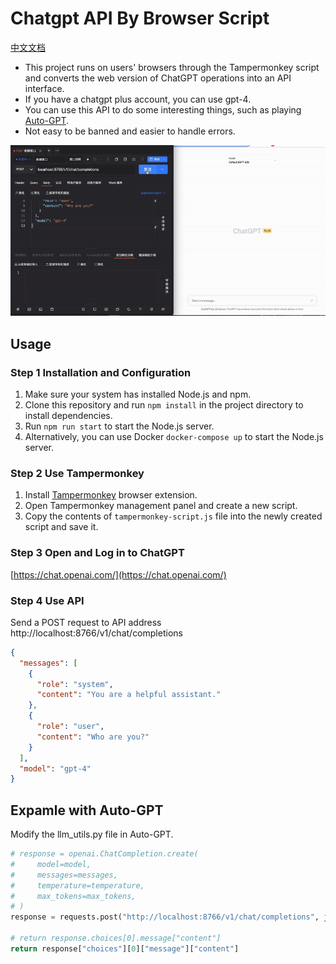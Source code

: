 # Chatgpt API By Browser Script

[中文文档](./README.zh.md)

- This project runs on users' browsers through the Tampermonkey script and converts the web version of ChatGPT operations into an API interface.
- If you have a chatgpt plus account, you can use gpt-4.
- You can use this API to do some interesting things, such as playing [Auto-GPT](https://github.com/Significant-Gravitas/Auto-GPT).
- Not easy to be banned and easier to handle errors.

![ChatGPT API Image](./demo.gif)

## Usage

### Step 1 Installation and Configuration

1. Make sure your system has installed Node.js and npm.
2. Clone this repository and run `npm install` in the project directory to install dependencies.
3. Run `npm run start` to start the Node.js server.
4. Alternatively, you can use Docker `docker-compose up` to start the Node.js server.

### Step 2 Use Tampermonkey

1. Install [Tampermonkey](https://www.tampermonkey.net/) browser extension.
2. Open Tampermonkey management panel and create a new script.
3. Copy the contents of `tampermonkey-script.js` file into the newly created script and save it.

### Step 3 Open and Log in to ChatGPT

[https://chat.openai.com/](https://chat.openai.com/)

### Step 4 Use API

Send a POST request to API address http://localhost:8766/v1/chat/completions

```json
{
  "messages": [
    {
      "role": "system",
      "content": "You are a helpful assistant."
    },
    {
      "role": "user",
      "content": "Who are you?"
    }
  ],
  "model": "gpt-4"
}
```

## Expamle with Auto-GPT

Modify the llm_utils.py file in Auto-GPT.
```python
# response = openai.ChatCompletion.create(
#     model=model,
#     messages=messages,
#     temperature=temperature,
#     max_tokens=max_tokens,
# )
response = requests.post("http://localhost:8766/v1/chat/completions", json={"messages": messages, "model": model, "temperature": temperature, "max_tokens": max_tokens}).json()

# return response.choices[0].message["content"]
return response["choices"][0]["message"]["content"]
```
